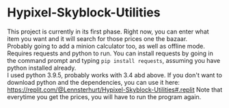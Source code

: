# Hypixel-Skyblock-Utilities

This project is currently in its first phase. Right now, you can enter what item you want and it will search for those prices one the bazaar.  
Probably going to add a minion calculator too, as well as offline mode.  
Requires requests and python to run. You can install requests by going in the command prompt and typing `pip install requests`, assuming you have python installed already.<br> I used python 3.9.5, probably works with 3.4 abd above. 
If you don't want to download python and the dependencies, you can use it here: https://replit.com/@Lennsterhurt/Hypixel-Skyblock-Utilities#.replit
Note that everytime you get the prices, you will have to run the program again.
